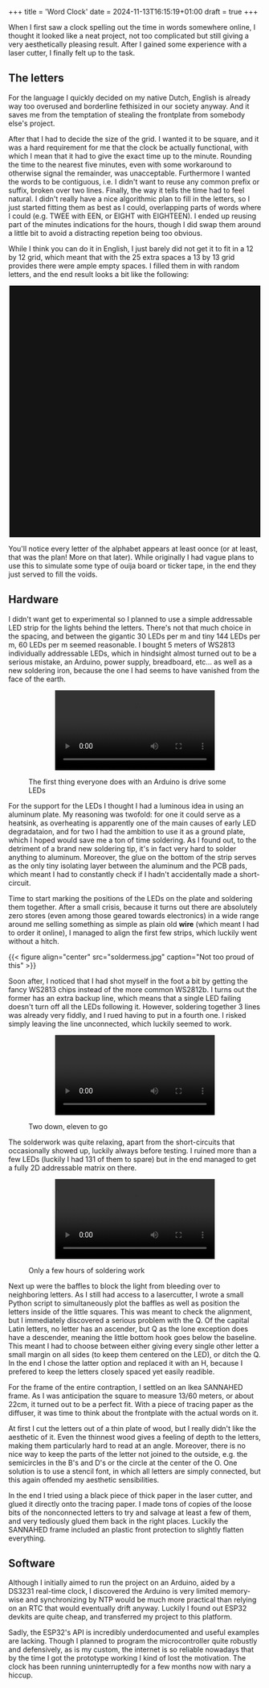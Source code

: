 +++
title = 'Word Clock'
date = 2024-11-13T16:15:19+01:00
draft = true
+++

When I first saw a clock spelling out the time in words somewhere online, I thought it looked like a neat project, not too complicated but still giving a very aesthetically pleasing result. After I gained some experience with a laser cutter, I finally felt up to the task.

## The letters

For the language I quickly decided on my native Dutch, English is already way too overused and borderline fethisized in our society anyway. And it saves me from the temptation of stealing the frontplate from somebody else's project.

After that I had to decide the size of the grid. I wanted it to be square, and it was a hard requirement for me that the clock be actually functional, with which I mean that it had to give the exact time up to the minute. Rounding the time to the nearest five minutes, even with some workaround to otherwise signal the remainder, was unacceptable. Furthermore I wanted the words to be contiguous, i.e. I didn't want to reuse any common prefix or suffix, broken over two lines. Finally, the way it tells the time had to feel natural. I didn't really have a nice algorithmic plan to fill in the letters, so I just started fitting them as best as I could, overlapping parts of words where I could (e.g. TWEE with EEN, or EIGHT with EIGHTEEN). I ended up reusing part of the minutes indications for the hours, though I did swap them around a little bit to avoid a distracting repetion being too obvious.

While I think you can do it in English, I just barely did not get it to fit in a 12 by 12 grid, which meant that with the 25 extra spaces a 13 by 13 grid provides there were ample empty spaces. I filled them in with random letters, and the end result looks a bit like the following:

<style>
    .grid {
        margin: auto;
        display: grid;
        grid-template-columns: repeat(13, 1fr);
        width: 480px;
        height: 480px;
        background-color: rgb(20,20,20);
        padding: 10px;
        line-height: normal;
    }
    .letter {
        display: flex;
        justify-content: center;
        align-items: center;
        font-size: 28px;
        color: grey;
        //font-weight: bold;
        font-family: Monospace;
    }
    .letter.on {
        font-weight: bold;
        color: yellow;
    }
</style>
<div class="grid" id="grid"></div>

<script>
    const ROWS = 13;
    const COLS = ROWS;

    function lookupWord(word, startRow = 0) {
        for (let i = startRow; i < ROWS; i++) {
            for (let j = 0; j < COLS - word.length + 1; j++) {
                if (letters.slice(i*COLS + j, i*COLS + j + word.length) == word) {
                    //console.log("Found " + word + " at " + i + ", " + j);
                    return [i*COLS + j, word.length];
                }
            }
        }
        console.error("No match for " + word);
        return [];
    }

    const letters = ""
+"HETGISKTWAALF"
+"TWEENEGENTIEN"
+"ZEVENTIENDRIE"
+"VIJFLVEERTIEN"
+"ACHTTIENXVIER"
+"ELFMQNZESTIEN"
+"DERTIENUYACHT"
+"TWINTIGMKWART"
+"VOOROVERPHALF"
+"VIERNEGENACHT"
+"TWEENDRIETIEN"
+"TWAALFVIJFELF"
+"ZEVENZESBIUUR";

    const cHET = lookupWord("HET");
    const cIS = lookupWord("IS");
    const cKWART = lookupWord("KWART");
    const cMINUTES = ["", "EEN", "TWEE", "DRIE", "VIER", "VIJF", "ZES", "ZEVEN", "ACHT", "NEGEN", "TIEN", "ELF", "TWAALF", "DERTIEN", "VEERTIEN", "KWART", "ZESTIEN", "ZEVENTIEN", "ACHTTIEN", "NEGENTIEN", "TWINTIG"].map((word) => lookupWord(word));
    const cHALF = lookupWord("HALF");
    const cVOOR = lookupWord("VOOR");
    const cOVER = lookupWord("OVER");
    const cHOURS = ["TWAALF", "EEN", "TWEE", "DRIE", "VIER", "VIJF", "ZES", "ZEVEN", "ACHT", "NEGEN", "TIEN", "ELF", "TWAALF"].map((word) => lookupWord(word,Math.floor(cVOOR[0]/COLS)));
    const cUUR = lookupWord("UUR", ROWS - 1);

    var grid = document.getElementById('grid');
    //grid.style.gridTemplateColumns = 'repeat(' + ROWS + ', 1fr)';

    const gridArray = [];
    for (let row = 0; row < ROWS; row++) {
        const rowArray = [];
        for (let col = 0; col < COLS; col++) {
            const letter = document.createElement('div');
            letter.className = 'letter';
            letter.textContent = letters[row * COLS + col] ; //+ '' + (row*12+col);
            grid.appendChild(letter);
            const coord = document.createElement('div');
            coord.className = 'coord';
            coord.textContent = row*COLS+col;
            //grid.appendChild(coord);
            gridArray.push(letter);
        }
    }

    function getLetter(row, col) {
        if (row >= 0 && row < ROWS && col >= 0 && col < COLS) {
            return gridArray[row*ROWS + col];
        }
        return null;
    }

    function colorWord(word) {
        for (let i = 0; i < word[1]; i++) {
            gridArray[word[0] + i].classList.add("on");
        }
    }

    function colorTime(time) {
        const hours = time.getHours() % 12;
        const minutes = time.getMinutes();

        colorWord(cHET);
        colorWord(cIS);

        if (minutes == 0) {
            colorWord(cHOURS[hours]);
            colorWord(cUUR);
            return;
        } else if (minutes < 20) {
            colorWord(cMINUTES[minutes]);
            colorWord(cOVER);
            colorWord(cHOURS[hours]);
        } else if (minutes < 30) {
            colorWord(cMINUTES[30 - minutes]);
            colorWord(cVOOR);
            colorWord(cHALF);
            colorWord(cHOURS[(hours + 1)%12]);
        } else if (minutes == 30) {
            colorWord(cHALF);
            colorWord(cHOURS[(hours + 1)%12]);
        } else if (minutes < 40) {
            colorWord(cMINUTES[minutes - 30]);
            colorWord(cOVER);
            colorWord(cHALF);
            colorWord(cHOURS[(hours + 1)%12]);
        } else if (minutes < 60) {;
            colorWord(cMINUTES[60 - minutes]);
            colorWord(cVOOR);
            //colorWord(cHALF);
            colorWord(cHOURS[(hours + 1)%12]);
        }
    }

    function updateColors() {
        const now = new Date();
        const seconds = now.getSeconds();
        const minutes = now.getMinutes();
        const hours = now.getHours() % 12;

        gridArray.forEach(letter => letter.classList.remove("on"));

        let randomTime = new Date(Math.random()*86400*1000-3600000);
        colorTime(randomTime);
    }

    setInterval(updateColors, 5000);
    updateColors();
</script>

You'll notice every letter of the alphabet appears at least oonce (or at least, that was the plan! More on that later). While originally I had vague plans to use this to simulate some type of ouija board or ticker tape, in the end they just served to fill the voids.

## Hardware

I didn't want get to experimental so I planned to use a simple addressable LED strip for the lights behind the letters. There's not that much choice in the spacing, and between the gigantic 30 LEDs per m and tiny 144 LEDs per m, 60 LEDs per m seemed reasonable. I bought 5 meters of WS2813 individually addressable LEDs, which in hindsight almost turned out to be a serious mistake, an Arduino, power supply, breadboard, etc... as well as a new soldering iron, because the one I had seems to have vanished from the face of the earth.

<figure class='align-center'>
<video src="firstarduinoleds.mp4" controls style="display:block;margin:auto;width:75%"></video>
<figcaption><p>The first thing everyone does with an Arduino is drive some LEDs</p></figcaption>
</figure>

For the support for the LEDs I thought I had a luminous idea in using an aluminum plate. My reasoning was twofold: for one it could serve as a heatsink, as overheating is apparently one of the main causes of early LED degradataion, and for two I had the ambition to use it as a ground plate, which I hoped would save me a ton of time soldering. As I found out, to the detriment of a brand new soldering tip, it's in fact very hard to solder anything to aluminum. Moreover, the glue on the bottom of the strip serves as the only tiny isolating layer between the aluminum and the PCB pads, which meant I had to constantly check if I hadn't accidentally made a short-circuit.

Time to start marking the positions of the LEDs on the plate and soldering them together. After a small crisis, because it turns out there are absolutely zero stores (even among those geared towards electronics) in a wide range around me selling something as simple as plain old **wire** (which meant I had to order it online), I managed to align the first few strips, which luckily went without a hitch.

{{< figure align="center" src="soldermess.jpg" caption="Not too proud of this" >}}

Soon after, I noticed that I had shot myself in the foot a bit by getting the fancy WS2813 chips instead of the more common WS2812b. I turns out the former has an extra backup line, which means that a single LED failing doesn't turn off all the LEDs following it. However, soldering together 3 lines was already very fiddly, and I rued having to put in a fourth one. I risked simply leaving the line unconnected, which luckily seemed to work.

<figure class='align-center'>
<video src="firststrips.mp4" controls style="display:block;margin:auto;width:75%"></video>
<figcaption><p>Two down, eleven to go</p></figcaption>
</figure>

The solderwork was quite relaxing, apart from the short-circuits that occasionally showed up, luckily always before testing. I ruined more than a few LEDs (luckily I had 131 of them to spare) but in the end managed to get a fully 2D addressable matrix on there.

<figure class='align-center'>
<video src="matrix.mp4" controls style="display:block;margin:auto;width:75%"></video>
<figcaption><p>Only a few hours of soldering work</p></figcaption>
</figure>

Next up were the baffles to block the light from bleeding over to neighboring letters. As I still had access to a lasercutter, I wrote a small Python script to simultaneously plot the baffles as well as position the letters inside of the little squares. This was meant to check the alignment, but I immediately discovered a serious problem with the Q. Of the capital Latin letters, no letter has an ascender, but Q as the lone exception does have a descender, meaning the little bottom hook goes below the baseline. This meant I had to choose between either giving every single other letter a small margin on all sides (to keep them centered on the LED), or ditch the Q. In the end I chose the latter option and replaced it with an H, because I prefered to keep the letters closely spaced yet easily readible.

For the frame of the entire contraption, I settled on an Ikea SANNAHED frame. As I was anticipation the square to measure 13/60 meters, or about 22cm, it turned out to be a perfect fit. With a piece of tracing paper as the diffuser, it was time to think about the frontplate with the actual words on it.

At first I cut the letters out of a thin plate of wood, but I really didn't like the aesthetic of it. Even the thinnest wood gives a feeling of depth to the letters, making them particularly hard to read at an angle. Moreover, there is no nice way to keep the parts of the letter not joined to the outside, e.g. the semicircles in the B's and D's or the circle at the center of the O. One solution is to use a stencil font, in which all letters are simply connected, but this again offended my aesthetic sensibilities.

In the end I tried using a black piece of thick paper in the laser cutter, and glued it directly onto the tracing paper. I made tons of copies of the loose bits of the nonconnected letters to try and salvage at least a few of them, and very tediously glued them back in the right places. Luckily the SANNAHED frame included an plastic front protection to slightly flatten everything.

## Software

Although I initially aimed to run the project on an Arduino, aided by a DS3231 real-time clock, I discovered the Arduino is very limited memory-wise and synchronizing by NTP would be much more practical than relying on an RTC that would eventually drift anyway. Luckily I found out ESP32 devkits are quite cheap, and transferred my project to this platform.

Sadly, the ESP32's API is incredibly underdocumented and useful examples are lacking. Though I planned to program the microcontroller quite robustly and defensively, as is my custom, the internet is so reliable nowadays that by the time I got the prototype working I kind of lost the motivation. The clock has been running uninterruptedly for a few months now with nary a hiccup.